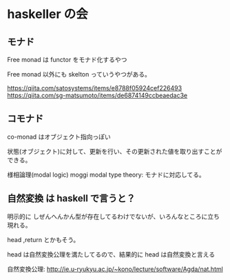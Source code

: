 # haskeller の会

## モナド
Free monad は functor をモナド化するやつ

Free monad 以外にも skelton っていうやつがある。

https://qiita.com/satosystems/items/e8788f05924cef226493
https://qiita.com/sg-matsumoto/items/de6874149ccbeaedac3e

## コモナド

co-monad はオブジェクト指向っぽい

状態(オブジェクト)に対して、更新を行い、その更新された値を取り出すことができる。

様相論理(modal logic) moggi
modal type theory:
モナドに対応してる。

## 自然変換 は haskell で言うと？
明示的に しぜんへんかん型が存在してるわけでないが、いろんなところに立ち現れる。

head ,return とかもそう。

head は自然変換公理を満たしてるので、結果的に head は自然変換と言える

自然変換公理:
http://ie.u-ryukyu.ac.jp/~kono/lecture/software/Agda/nat.html
